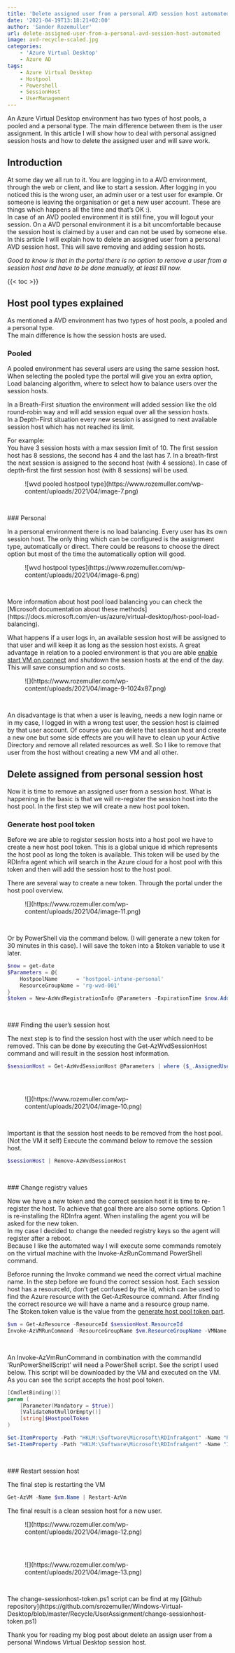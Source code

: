 ```yaml
---
title: 'Delete assigned user from a personal AVD session host automated'
date: '2021-04-19T13:18:21+02:00'
author: 'Sander Rozemuller'
url: delete-assigned-user-from-a-personal-avd-session-host-automated
image: avd-recycle-scaled.jpg
categories:
    - 'Azure Virtual Desktop'
    - Azure AD
tags:
    - Azure Virtual Desktop
    - Hostpool
    - Powershell
    - SessionHost
    - UserManagement
---
```


An Azure Virtual Desktop environment has two types of host pools, a pooled and a personal type. The main difference between them is the user assignment. In this article I will show how to deal with personal assigned session hosts and how to delete the assigned user and will save work.

## Introduction

At some day we all run to it. You are logging in to a AVD environment, through the web or client, and like to start a session. After logging in you noticed this is the wrong user, an admin user or a test user for example. Or someone is leaving the organisation or get a new user account. These are things which happens all the time and that’s OK :).   
In case of an AVD pooled environment it is still fine, you will logout your session. On a AVD personal environment it is a bit uncomfortable because the session host is claimed by a user and can not be used by someone else.   
In this article I will explain how to delete an assigned user from a personal AVD session host. This will save removing and adding session hosts.   
  
*Good to know is that in the portal there is no option to remove a user from a session host and have to be done manually, at least till now.*

{{< toc >}}

## Host pool types explained

As mentioned a AVD environment has two types of host pools, a pooled and a personal type.   
The main difference is how the session hosts are used.

### Pooled

A pooled environment has several users are using the same session host. When selecting the pooled type the portal will give you an extra option, Load balancing algorithm, where to select how to balance users over the session hosts.   
  
In a Breath-First situation the environment will added session like the old round-robin way and will add session equal over all the session hosts.   
In a Depth-First situation every new session is assigned to next available session host which has not reached its limit.   
  
For example:  
You have 3 session hosts with a max session limit of 10. The first session host has 8 sessions, the second has 4 and the last has 7. In a breath-first the next session is assigned to the second host (with 4 sessions). In case of depth-first the first session host (with 8 sessions) will be used.

<figure class="wp-block-image size-large">![wvd pooled hostpool type](https://www.rozemuller.com/wp-content/uploads/2021/04/image-7.png)</figure><div aria-hidden="true" class="wp-block-spacer" style="height:30px"></div>### Personal

In a personal environment there is no load balancing. Every user has its own session host. The only thing which can be configured is the assignment type, automatically or direct. There could be reasons to choose the direct option but most of the time the automatically option will good.

<figure class="wp-block-image size-full is-resized">![wvd hostpool types](https://www.rozemuller.com/wp-content/uploads/2021/04/image-6.png)</figure><div aria-hidden="true" class="wp-block-spacer" style="height:30px"></div>More information about host pool load balancing you can check the [Microsoft documentation about these methods](https://docs.microsoft.com/en-us/azure/virtual-desktop/host-pool-load-balancing).

What happens if a user logs in, an available session host will be assigned to that user and will keep it as long as the session host exists. A great advantage in relation to a pooled environment is that you are able [enable start VM on connect](https://www.rozemuller.com/configure-wvd-start-vm-on-connect-automated-with-role-assignments-and-graph-api/) and shutdown the session hosts at the end of the day. This will save consumption and so costs.

<figure class="wp-block-image size-large is-resized">![](https://www.rozemuller.com/wp-content/uploads/2021/04/image-9-1024x87.png)</figure><div aria-hidden="true" class="wp-block-spacer" style="height:30px"></div>An disadvantage is that when a user is leaving, needs a new login name or in my case, I logged in with a wrong test user, the session host is claimed by that user account. Of course you can delete that session host and create a new one but some side effects are you will have to clean up your Active Directory and remove all related resources as well.   
So I like to remove that user from the host without creating a new VM and all other.

## Delete assigned from personal session host

Now it is time to remove an assigned user from a session host. What is happening in the basic is that we will re-register the session host into the host pool. In the first step we will create a new host pool token.

### Generate host pool token

Before we are able to register session hosts into a host pool we have to create a new host pool token. This is a global unique id which represents the host pool as long the token is available. This token will be used by the RDInfra agent which will search in the Azure cloud for a host pool with this token and then will add the session host to the host pool.  
  
There are several way to create a new token. Through the portal under the host pool overview.

<figure class="wp-block-image size-large">![](https://www.rozemuller.com/wp-content/uploads/2021/04/image-11.png)</figure><div aria-hidden="true" class="wp-block-spacer" style="height:30px"></div>Or by PowerShell via the command below. (I will generate a new token for 30 minutes in this case). I will save the token into a $token variable to use it later.

```powershell
$now = get-date
$Parameters = @{
    HostpoolName      = 'hostpool-intune-personal'
    ResourceGroupName = 'rg-wvd-001' 
}
$token = New-AzWvdRegistrationInfo @Parameters -ExpirationTime $now.AddMinutes(30)
```

<div aria-hidden="true" class="wp-block-spacer" style="height:30px"></div>### Finding the user’s session host

The next step is to find the session host with the user which need to be removed. This can be done by executing the Get-AzWvdSessionHost command and will result in the session host information.

```powershell
$sessionHost = Get-AzWvdSessionHost @Parameters | where {$_.AssignedUser -eq 'useraccount'} | FL
```

<div aria-hidden="true" class="wp-block-spacer" style="height:30px"></div><figure class="wp-block-image size-full is-resized">![](https://www.rozemuller.com/wp-content/uploads/2021/04/image-10.png)</figure><div aria-hidden="true" class="wp-block-spacer" style="height:30px"></div>Important is that the session host needs to be removed from the host pool. (Not the VM it self)  
Execute the command below to remove the session host.

```powershell
$sessionHost | Remove-AzWvdSessionHost
```

<div aria-hidden="true" class="wp-block-spacer" style="height:30px"></div>### Change registry values

Now we have a new token and the correct session host it is time to re-register the host. To achieve that goal there are also some options. Option 1 is re-installing the RDInfra agent. When installing the agent you will be asked for the new token.   
In my case I decided to change the needed registry keys so the agent will register after a reboot.   
Because I like the automated way I will execute some commands remotely on the virtual machine with the Invoke-AzRunCommand PowerShell command.

Beforce running the Invoke command we need the correct virtual machine name. In the step before we found the correct session host. Each session host has a resourceId, don’t get confused by the Id, which can be used to find the Azure resource with the Get-AzResource command. After finding the correct resource we will have a name and a resource group name.   
The $token.token value is the value from the [generate host pool token part](#generate-token).

```powershell
$vm = Get-AzResource -ResourceId $sessionHost.ResourceId
Invoke-AzVMRunCommand -ResourceGroupName $vm.ResourceGroupName -VMName $vm.Name -CommandId 'RunPowerShellScript' -ScriptPath .\delete-wvdassigneduser.ps1 -Parameter @{HostpoolToken = $token.token}
```

<div aria-hidden="true" class="wp-block-spacer" style="height:30px"></div>An Invoke-AzVmRunCommand in combination with the commandId ‘RunPowerShellScript’ will need a PowerShell script. See the script I used below. This script will be downloaded by the VM and executed on the VM. As you can see the script accepts the host pool token.

```powershell
[CmdletBinding()]
param (
    [Parameter(Mandatory = $true)]
    [ValidateNotNullOrEmpty()]
    [string]$HostpoolToken
)

Set-ItemProperty -Path "HKLM:\Software\Microsoft\RDInfraAgent" -Name "RegistrationToken" -Value $HostpoolToken
Set-ItemProperty -Path "HKLM:\Software\Microsoft\RDInfraAgent" -Name "IsRegistered" -Value 0
```

<div aria-hidden="true" class="wp-block-spacer" style="height:30px"></div>### Restart session host

The final step is restarting the VM

```powershell
Get-AzVM -Name $vm.Name | Restart-AzVm
```

The final result is a clean session host for a new user.

<figure class="wp-block-image size-full is-resized">![](https://www.rozemuller.com/wp-content/uploads/2021/04/image-12.png)</figure><div aria-hidden="true" class="wp-block-spacer" style="height:30px"></div><figure class="wp-block-image size-full is-resized">![](https://www.rozemuller.com/wp-content/uploads/2021/04/image-13.png)</figure><div aria-hidden="true" class="wp-block-spacer" style="height:30px"></div>  
The change-sessionhost-token.ps1 script can be find at my [Github repository](https://github.com/srozemuller/Windows-Virtual-Desktop/blob/master/Recycle/UserAssignment/change-sessionhost-token.ps1)

Thank you for reading my blog post about delete an assign user from a personal Windows Virtual Desktop session host.